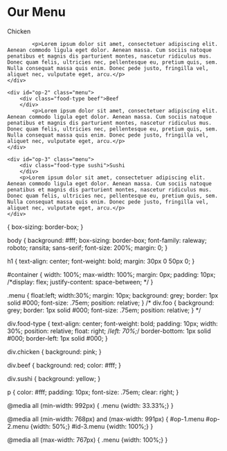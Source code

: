 <!DOCTYPE html>
<html lang="en">
<head>
    <meta charset="utf-8">
    <title>Assignment Solution for Module 2</title>
    <link href="https://fonts.googleapis.com/css?family=Raleway|Roboto|Sansita" rel="stylesheet">
    <link rel="stylesheet" type="text/css" href="styles.css">
</head>

<body>
<h1>Our Menu</h1>

<div id="container">
<!-- Chicken Container -->
    <div id="op-1" class="menu">
        <div class="food-type chicken">Chicken
        </div>

            <p>Lorem ipsum dolor sit amet, consectetuer adipiscing elit. Aenean commodo ligula eget dolor. Aenean massa. Cum sociis natoque penatibus et magnis dis parturient montes, nascetur ridiculus mus. Donec quam felis, ultricies nec, pellentesque eu, pretium quis, sem. Nulla consequat massa quis enim. Donec pede justo, fringilla vel, aliquet nec, vulputate eget, arcu.</p>
    </div>

<!-- Beef Container -->
    <div id="op-2" class="menu">
        <div class="food-type beef">Beef
        </div>
            <p>Lorem ipsum dolor sit amet, consectetuer adipiscing elit. Aenean commodo ligula eget dolor. Aenean massa. Cum sociis natoque penatibus et magnis dis parturient montes, nascetur ridiculus mus. Donec quam felis, ultricies nec, pellentesque eu, pretium quis, sem. Nulla consequat massa quis enim. Donec pede justo, fringilla vel, aliquet nec, vulputate eget, arcu.</p>
    </div>


<!-- Sushi Container -->
    <div id="op-3" class="menu">
        <div class="food-type sushi">Sushi
        </div>
        <p>Lorem ipsum dolor sit amet, consectetuer adipiscing elit. Aenean commodo ligula eget dolor. Aenean massa. Cum sociis natoque penatibus et magnis dis parturient montes, nascetur ridiculus mus. Donec quam felis, ultricies nec, pellentesque eu, pretium quis, sem. Nulla consequat massa quis enim. Donec pede justo, fringilla vel, aliquet nec, vulputate eget, arcu.</p>
    </div>

</div>
</body>
</html>
{
    box-sizing: border-box;
}


body {
    background: #fff;
    box-sizing: border-box;
    font-family: raleway; roboto; ransita; sans-serif;
    font-size: 200%;
    margin: 0;
}


h1 {
   text-align: center;
   font-weight: bold;
   margin: 30px 0 50px 0;
}

#container {
    width: 100%;
    max-width: 100%;
    margin: 0px;
    padding: 10px;
     /*display: flex;
    justify-content: space-between; */
}

.menu {
    float:left;
    width:30%;
    margin: 10px;
    background: grey;
    border: 1px solid #000;
    font-size: .75em;
    position: relative;
}
/*
div.foo {
    background: grey;
    border: 1px solid #000;
    font-size: .75em;
    position: relative;
}
*/

div.food-type {
    text-align: center;
    font-weight: bold;
    padding: 10px;
    width: 30%;
    position: relative;
    float: right;
    /*left: 70%;*/
    border-bottom: 1px solid #000;
    border-left: 1px solid #000;
}

div.chicken {
    background: pink;
}

div.beef {
    background: red;
    color: #fff;
}

div.sushi {
    background: yellow;
}

p {
    color: #fff;
    padding: 10px;
    font-size: .75em;
    clear: right;
}

@media all (min-width: 992px) {
     .menu {width: 33.33%;}
}

@media all (min-width: 768px) and (max-width: 991px) {
    #op-1.menu #op-2.menu {width: 50%;}
    #id-3.menu {width: 100%;}
}

@media all (max-width: 767px) {
     .menu {width: 100%;}
}
